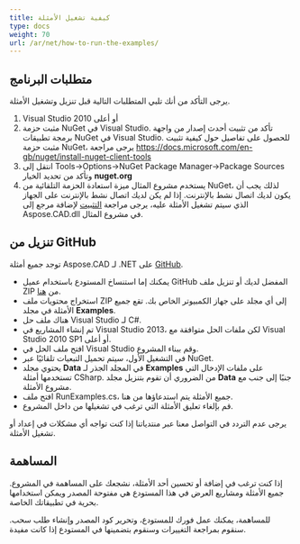 ```yaml
---
title: كيفية تشغيل الأمثلة
type: docs
weight: 70
url: /ar/net/how-to-run-the-examples/
---
```


## **متطلبات البرنامج**

يرجى التأكد من أنك تلبي المتطلبات التالية قبل تنزيل وتشغيل الأمثلة.

1. Visual Studio 2010 أو أعلى
1. مثبت حزمة NuGet في Visual Studio. تأكد من تثبيت أحدث إصدار من واجهة برمجة تطبيقات NuGet في Visual Studio. للحصول على تفاصيل حول كيفية تثبيت مثبت حزمة NuGet، يرجى مراجعة https://docs.microsoft.com/en-gb/nuget/install-nuget-client-tools
1. انتقل إلى Tools->Options->NuGet Package Manager->Package Sources وتأكد من تحديد الخيار **nuget.org**
1. يستخدم مشروع المثال ميزة استعادة الحزمة التلقائية من NuGet، لذلك يجب أن يكون لديك اتصال نشط بالإنترنت. إذا لم يكن لديك اتصال نشط بالإنترنت على الجهاز الذي سيتم تشغيل الأمثلة عليه، يرجى مراجعة [التثبيت](/ar/net/installation/) لإضافة مرجع إلى Aspose.CAD.dll في مشروع المثال.

## **تنزيل من GitHub**

توجد جميع أمثلة Aspose.CAD لـ .NET على [GitHub](https://github.com/aspose-cad/Aspose.CAD-for-.NET).

- يمكنك إما استنساخ المستودع باستخدام عميل GitHub المفضل لديك أو تنزيل ملف ZIP من [هنا](https://github.com/aspose-cad/Aspose.CAD-for-.NET/archive/master.zip).
- استخراج محتويات ملف ZIP إلى أي مجلد على جهاز الكمبيوتر الخاص بك. تقع جميع الأمثلة في مجلد **Examples**.
- هناك ملف حل Visual Studio لـ C#.
- تم إنشاء المشاريع في Visual Studio 2013، لكن ملفات الحل متوافقة مع Visual Studio 2010 SP1 أو أعلى.
- افتح ملف الحل في Visual Studio وقم ببناء المشروع.
- في التشغيل الأول، سيتم تحميل التبعيات تلقائيًا عبر NuGet.
- يحتوي مجلد **Data** في المجلد الجذر لـ **Examples** على ملفات الإدخال التي تستخدمها أمثلة CSharp. من الضروري أن تقوم بتنزيل مجلد **Data** جنبًا إلى جنب مع مشروع الأمثلة.
- افتح ملف RunExamples.cs، جميع الأمثلة يتم استدعاؤها من هنا.
- قم بإلغاء تعليق الأمثلة التي ترغب في تشغيلها من داخل المشروع.

يرجى عدم التردد في التواصل معنا عبر منتدياتنا إذا كنت تواجه أي مشكلات في إعداد أو تشغيل الأمثلة.

## **المساهمة**

إذا كنت ترغب في إضافة أو تحسين أحد الأمثلة، نشجعك على المساهمة في المشروع. جميع الأمثلة ومشاريع العرض في هذا المستودع هي مفتوحة المصدر ويمكن استخدامها بحرية في تطبيقاتك الخاصة.

للمساهمة، يمكنك عمل فورك للمستودع، وتحرير كود المصدر وإنشاء طلب سحب. سنقوم بمراجعة التغييرات وسنقوم بتضمينها في المستودع إذا كانت مفيدة.
